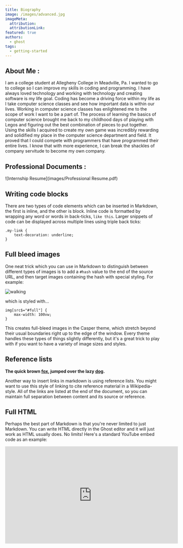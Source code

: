 ```yaml
---
title: Biography
image: /images/advanced.jpg
imageMeta:
  attribution:
  attributionLink:
featured: true
authors:
  - ghost
tags:
  - getting-started
---
```

## About Me :
I am a college student at Allegheny College in Meadville, Pa.
I wanted to go to college so I can improve my skills in coding
and programming. I have always loved technology and working
with technology and creating software is my life goal. Coding has
become a driving force within my life as I take computer science classes
and see how important data is within our lives.
Working in computer science classes has enlightened me to the
scope of work I want to be a part of. The process of learning
the basics of computer science brought me back to my childhood
days of playing with Legos and figuring out the best combination
of pieces to put together. Using the skills I acquired to create
my own game was incredibly rewarding and solidified my place
in the computer science department and field. It proved that I
could compete with programmers that have programmed their entire
lives. I know that with more experience, I can break the shackles
of company servitude to become my own company.


## Professional Documents :

![Internship Resume](images/Professional Resume.pdf)




## Writing code blocks

There are two types of code elements which can be inserted in Markdown, the first is inline, and the other is block. Inline code is formatted by wrapping any word or words in back-ticks, `like this`. Larger snippets of code can be displayed across multiple lines using triple back ticks:

```
.my-link {
    text-decoration: underline;
}
```


## Full bleed images

One neat trick which you can use in Markdown to distinguish between different types of images is to add a `#hash` value to the end of the source URL, and then target images containing the hash with special styling. For example:

![walking](https://casper.ghost.org/v1.0.0/images/walking.jpg#full)

which is styled with...

```
img[src$="#full"] {
    max-width: 100vw;
}
```

This creates full-bleed images in the Casper theme, which stretch beyond their usual boundaries right up to the edge of the window. Every theme handles these types of things slightly differently, but it's a great trick to play with if you want to have a variety of image sizes and styles.


## Reference lists

**The quick brown [fox][1], jumped over the lazy [dog][2].**

[1]: https://en.wikipedia.org/wiki/Fox "Wikipedia: Fox"
[2]: https://en.wikipedia.org/wiki/Dog "Wikipedia: Dog"

Another way to insert links in markdown is using reference lists. You might want to use this style of linking to cite reference material in a Wikipedia-style. All of the links are listed at the end of the document, so you can maintain full separation between content and its source or reference.


## Full HTML

Perhaps the best part of Markdown is that you're never limited to just Markdown. You can write HTML directly in the Ghost editor and it will just work as HTML usually does. No limits! Here's a standard YouTube embed code as an example:

<iframe width="560" height="315" src="https://www.youtube.com/embed/Cniqsc9QfDo?rel=0&amp;showinfo=0" frameborder="0" allowfullscreen></iframe>
